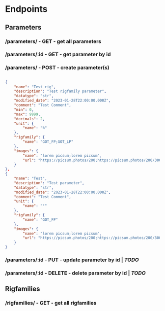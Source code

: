 # Endpoints

<!-- router.get('/', controller.getParameters);
router.get('/:id', controller.getParameter);
router.post('/', controller.createParameters);
router.put('/:id', controller.updateParameter);
router.delete('/:id', controller.deleteParameter); -->

## Parameters

### /parameters/ - GET - get all parameters 

### /parameters/:id - GET - get parameter by id

### /parameters/ - POST - create parameter(s)

```json

{
    "name": "Test rig",
    "description": "Test rigfamily parameter",
    "datatype": "str",
    "modified_date": "2023-01-28T22:00:00.000Z",
    "comment": "Test Comment",
    "min": 0,
    "max": 9999,
    "decimals": 2,
    "unit": {
        "name": "%"
    },
    "rigfamily": {
        "name": "GOT_FP;GOT_LP"
    },
    "images": {
        "name": "lorem picsum;lorem picsum",
        "url": "https://picsum.photos/200;https://picsum.photos/200/300"
    }
},
{
    "name": "Test",
    "description": "Test parameter",
    "datatype": "str",
    "modified_date": "2023-01-28T22:00:00.000Z",
    "comment": "Test Comment",
    "unit": {
        "name": "°"
    },
    "rigfamily": {
        "name": "GOT_FP"
    },
    "images": {
        "name": "lorem picsum;lorem picsum",
        "url": "https://picsum.photos/200;https://picsum.photos/200/300"
    }
}
```


### /parameters/:id - PUT - update parameter by id | ***TODO***

### /parameters/:id - DELETE - delete parameter by id | ***TODO***

## Rigfamilies

### /rigfamilies/ - GET - get all rigfamilies
